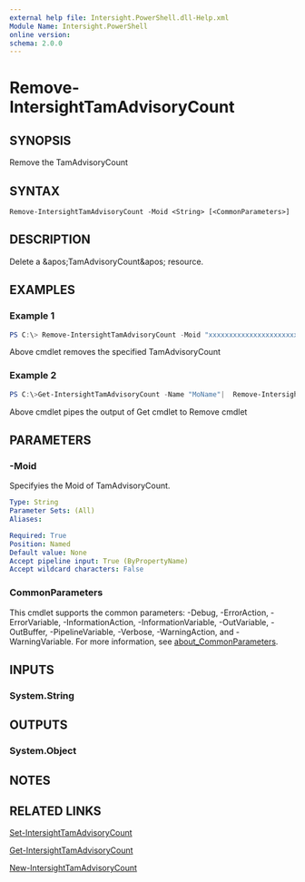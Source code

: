 ```yaml
---
external help file: Intersight.PowerShell.dll-Help.xml
Module Name: Intersight.PowerShell
online version:
schema: 2.0.0
---
```


# Remove-IntersightTamAdvisoryCount

## SYNOPSIS
Remove the TamAdvisoryCount

## SYNTAX

```
Remove-IntersightTamAdvisoryCount -Moid <String> [<CommonParameters>]
```

## DESCRIPTION
Delete a &amp;apos;TamAdvisoryCount&amp;apos; resource.

## EXAMPLES

### Example 1
```powershell
PS C:\> Remove-IntersightTamAdvisoryCount -Moid "xxxxxxxxxxxxxxxxxxxxxxxxxxx"
```
Above cmdlet removes the specified TamAdvisoryCount 

### Example 2
```powershell
PS C:\>Get-IntersightTamAdvisoryCount -Name "MoName"|  Remove-IntersightTamAdvisoryCount
```
Above cmdlet pipes the output of Get cmdlet to Remove cmdlet

## PARAMETERS

### -Moid
Specifyies the Moid of TamAdvisoryCount.

```yaml
Type: String
Parameter Sets: (All)
Aliases:

Required: True
Position: Named
Default value: None
Accept pipeline input: True (ByPropertyName)
Accept wildcard characters: False
```

### CommonParameters
This cmdlet supports the common parameters: -Debug, -ErrorAction, -ErrorVariable, -InformationAction, -InformationVariable, -OutVariable, -OutBuffer, -PipelineVariable, -Verbose, -WarningAction, and -WarningVariable. For more information, see [about_CommonParameters](http://go.microsoft.com/fwlink/?LinkID=113216).

## INPUTS

### System.String

## OUTPUTS

### System.Object
## NOTES

## RELATED LINKS

[Set-IntersightTamAdvisoryCount](./Set-IntersightTamAdvisoryCount.md)

[Get-IntersightTamAdvisoryCount](./Get-IntersightTamAdvisoryCount.md)

[New-IntersightTamAdvisoryCount](./New-IntersightTamAdvisoryCount.md)

